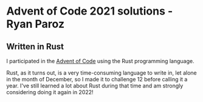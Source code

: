 # Advent of Code 2021 solutions - Ryan Paroz
## Written in Rust

I participated in the [Advent of Code](https://adventofcode.com/2021) using the Rust programming language.

Rust, as it turns out, is a very time-consuming language to write in, let alone in the month of December, so I made it to challenge 12 before calling it a year. I've still learned a lot about Rust during that time and am strongly considering doing it again in 2022!
